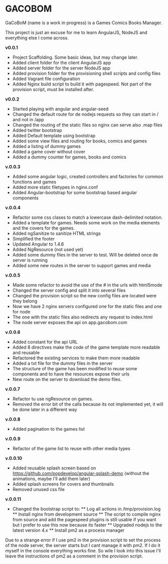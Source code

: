 # GACOBOM
GaCoBoM (name is a work in progress) is a Games Comics Books Manager. 

This project is just an excuse for me to learn AngularJS, NodeJS and everything else I come across.

**v0.0.1**

* Project Scaffolding. Some basic ideas, but may change later.
* Added client folder for the client AngularJS app
* Added server folder for the server NodeJS app
* Added provision folder for the provisioning shell scripts and config files
* Added Vagrant file configuration
* Added Nginx build script to build it with pagespeed. Not part of the provision script, must be installed after.

**v0.0.2**

* Started playing with angular and angular-seed
* Changed the default route for de nodejs requests so they can start in / and not in /app
* Changed the routing of the static files so nginx can serve also .map files
* Added twitter bootstrap
* Added Default template using bootstrap
* Added some view files and routing for books, comics and games
* Added a listing of dummy games
* Added a game cover without cover
* Added a dummy counter for games, books and comics

**v.0.0.3**

* Added some angular logic, created controllers and factories for common functions and games
* Added more static filetypes in nginx.conf
* Added Angular-bootstrap for some bootstrap based angular components

**v.0.0.4**

* Refactor some css clases to match a lowercase dash-delimited notation.
* Added a template for games. Needs some work on the media elements and the covers for the games.
* Added ngSanitize to sanitize HTML strings
* Simplified the footer 
* Updated Angular to 1.4.6
* Added NgResource (not used yet)
* Added some dummy files in the server to test. Will be deleted once de server is running
* Added some new routes in the server to support games and media

**v.0.0.5**

* Made some refactor to avoid the use of the # in the urls with html5mode
* Changed the server config and split it into several files
* Changed the provision script so the new config files are located were they belong
* Now we have 2 nginx servers configured one for the static files and one for node
* The one with the static files also redirects any request to index.html
* The node server exposes the api on app.gacobom.com

**v.0.0.6**

* Added constant for the api URL
* Added 8 directives make the code of the game template more readable and reusable
* Refactored the existing services to make them more readable
* Added a txt file for the dummy files in the server
* The structure of the game has been modified to reuse some components and to have the resources expose their urls
* New route on the server to download the demo files.

**v.0.0.7**

* Refactor tu use ngResource on games.
* Removed the error bit of the calls because its not implemented yet, it will be done later in a different way

**v.0.0.8**

* Added pagination to the games list

**v.0.0.9**

* Refactor of the game list to reuse with other media types

**v.0.0.10**

* Added reusable splash screen based on https://github.com/popdevelop/angular-splash-demo (without the animations, maybe I'll add them later)
* Added splash screens for covers and thumbnails
* Removed unused css file

**v.0.0.11**

* Changed the bootstrap script to:
** Log all actions in /tmp/provision.log
** Install nginx from development source
** The script to compile nginx from source and add the pagespeed plugins is still usable if you want but I prefer to use this now because its faster
** Upgraded nodejs to the latest version 4.x
** Install pm2 as a process manager

Due to a strange error if I use pm2 in the provision script to set the process of the node server, the server starts but I cant manage it with pm2. If I do it myself in the console everything works fine. So wile I look into this issue I'll leave the instructions of pm2 as a comment in the provision script.

